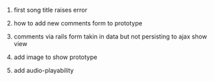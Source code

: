 

1. first song title raises error

2. how to add new comments form to prototype

4. comments via rails form takin in data but not persisting to ajax show view

3. add image to show prototype

4. add audio-playability

